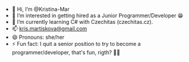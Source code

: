 - 👋 Hi, I’m @Kristina-Mar
- 👀 I’m interested in getting hired as a Junior Programmer/Developer 😁
- 🌱 I’m currently learning C# with Czechitas (czechitas.cz).
- 📫 kris.martiskova@gmail.com
- 😄 Pronouns: she/her
- ⚡ Fun fact: I quit a senior position to try to become a programmer/developer, that's fun, rigth? 🫠💪

<!---
Kristina-Mar/Kristina-Mar is a ✨ special ✨ repository because its `README.md` (this file) appears on your GitHub profile.
You can click the Preview link to take a look at your changes.
--->
